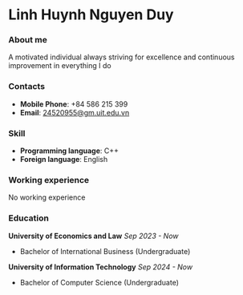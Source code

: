 # Linh Huynh Nguyen Duy

### About me
A motivated individual always striving for excellence and continuous improvement in everything I do

### Contacts
- **Mobile Phone**: +84 586 215 399
- **Email**: 24520955@gm.uit.edu.vn

### Skill
- **Programming language**: C++
- **Foreign language**: English


### Working experience
No working experience


### Education
**University of Economics and Law**
*Sep 2023 - Now*
  - Bachelor of International Business (Undergraduate)

**University of Information Technology**
*Sep 2024 - Now*
  - Bachelor of Computer Science (Undergraduate)
 
